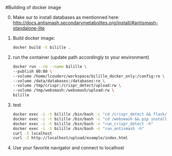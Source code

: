 #Building of docker image

0. Make sur to install databases as mentionned here: http://docs.antismash.secondarymetabolites.org/install/#antismash-standalone-lite

1. Build docker image:
	```bash
	docker build -t bilille .
	```

2. run the container (update path accordingly to your environment)
	```bash
	docker run --rm --name bilille \
	--publish 80:80 \
	--volume /home/lcouderc/workspace/bilille_docker_only:/config:ro \
	--volume /data/databases:/databases:ro \
	--volume /tmp/crispr:/crispr_detect/upload:rw \
	--volume /tmp/websmash:/websmash/upload:rw \
	bilille
	```

3. test
	```bash
	docker exec -i -t bilille /bin/bash -c "cd /crispr_detect && flask/bin/python -m unittest discover tests"
	docker exec -i -t bilille /bin/bash -c "cd /websmash && pip install -r test_requirements.txt && python -m unittest discover tests"
	docker exec -i -t bilille /bin/bash -c "run_crispr_detect -h"
	docker exec -i -t bilille /bin/bash -c "run_antismash -h"
	curl -I localhost
	curl -I http://localhost/upload/example/index.html
	```

4. Use your favorite navigator and connect to localhost